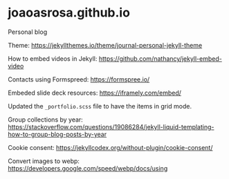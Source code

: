 # joaoasrosa.github.io
Personal blog



Theme: https://jekyllthemes.io/theme/journal-personal-jekyll-theme

How to embed videos in Jekyll: https://github.com/nathancy/jekyll-embed-video

Contacts using Formspreed: https://formspree.io/

Embeded slide deck resources: https://iframely.com/embed/

Updated the `_portfolio.scss` file to have the items in grid mode.

Group collections by year: https://stackoverflow.com/questions/19086284/jekyll-liquid-templating-how-to-group-blog-posts-by-year

Cookie consent: https://jekyllcodex.org/without-plugin/cookie-consent/

Convert images to webp: https://developers.google.com/speed/webp/docs/using
